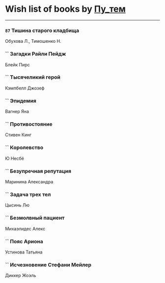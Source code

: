 # Wish list of books by [Пу_тем](https://www.facebook.com/profile.php?id=3448154788585127)
---

### `87` Тишина старого кладбища
Обухова Л., Тимошенко Н.

### `` Загадки Райли Пейдж
Блейк Пирс

### `` Тысячеликий герой
Кэмпбелл Джозеф

### `` Эпидемия
Вагнер Яна

### `` Противостояние
Стивен Кинг

### `` Королевство
Ю Несбё

### `` Безупречная репутация
Маринина Александра

### `` Задача трех тел
Цысинь Лю

### `` Безмолвный пациент
Михаэлидес Алекс

### `` Пояс Ариона
Устинова Татьяна

### `` Исчезновение Стефани Мейлер
Диккер Жоэль

